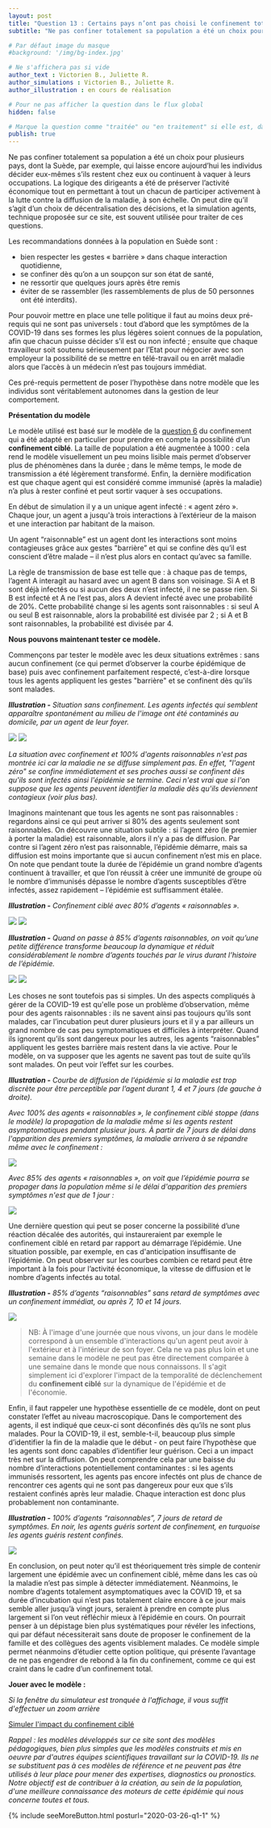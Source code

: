 ```yaml
---
layout: post
title: "Question 13 : Certains pays n’ont pas choisi le confinement total mais le confinement ciblé : est-il possible de juguler ainsi une épidémie ?"
subtitle: "Ne pas confiner totalement sa population a été un choix pour plusieurs pays, dont la Suède..."

# Par défaut image du masque
#background: '/img/bg-index.jpg'

# Ne s'affichera pas si vide
author_text : Victorien B., Juliette R. 
author_simulations : Victorien B., Juliette R. 
author_illustration : en cours de réalisation

# Pour ne pas afficher la question dans le flux global
hidden: false

# Marque la question comme "traitée" ou "en traitement" si elle est, dans cette ordre, publiée ou non
publish: true
---
```

Ne pas confiner totalement sa population a été un choix pour plusieurs pays, dont la Suède, par exemple, qui laisse encore aujourd’hui les individus décider eux-mêmes s’ils restent chez eux ou continuent à vaquer à leurs occupations. La logique des dirigeants a été de préserver l’activité économique tout en permettant à tout un chacun de participer activement à la lutte contre la diffusion de la maladie, à son échelle. On peut dire qu’il s’agit d’un choix de décentralisation des décisions, et la simulation agents, technique proposée sur ce site, est souvent utilisée pour traiter de ces questions. 

Les recommandations données à la population en Suède sont  : 
- bien respecter les gestes « barrière » dans chaque interaction quotidienne, 
- se confiner dès qu’on a un soupçon sur son état de santé, 
- ne ressortir que quelques jours après être remis 
- éviter de se rassembler (les rassemblements de plus de 50 personnes ont été interdits). 

Pour pouvoir mettre en place une telle politique il faut au moins deux pré-requis qui ne sont pas universels : tout d’abord que les symptômes  de la COVID-19 dans ses formes les plus légères soient connues de la population, afin que chacun puisse décider s’il est ou non infecté ; ensuite que chaque travailleur soit soutenu sérieusement par l’Etat pour négocier avec son employeur la possibilité de se mettre en télé-travail ou en arrêt maladie alors que l’accès à un médecin n’est pas toujours immédiat. 

Ces pré-requis permettent de poser l’hypothèse dans notre modèle que les individus sont véritablement autonomes dans la gestion de leur comportement. 

**Présentation du modèle**

Le modèle utilisé est basé sur le modèle de la [question 6](https://covprehension.org/2020/03/30/q6.html) du confinement qui a été adapté en particulier pour prendre en compte la possibilité d’un **confinement ciblé**. La taille de population a été augmentée à 1000 : cela rend le modèle visuellement un peu moins lisible mais permet d’observer plus de phénomènes dans la durée ; dans le même temps, le mode de transmission a été légèrement transformé. Enfin, la dernière modification est que chaque agent qui est considéré comme immunisé (après la maladie) n’a plus à rester confiné et peut sortir vaquer à ses occupations.

En début de simulation il y a un unique agent infecté : « agent zéro ». Chaque jour, un agent a jusqu'à trois interactions à l’extérieur de la maison et une interaction par habitant de la maison.

Un agent “raisonnable” est un agent dont les interactions sont moins contagieuses grâce aux gestes "barrière” et qui se confine dès qu’il est conscient d’être malade – il n’est plus alors en contact qu’avec sa famille.

La règle de transmission de base est telle que : à chaque pas de temps, l’agent A interagit au hasard avec un agent B dans son voisinage. Si A et B sont déjà infectés ou si aucun des deux n’est infecté, il ne se passe rien. Si B est infecté et A ne l’est pas, alors A devient infecté avec une probabilité de 20%. Cette probabilité change si les agents sont raisonnables : si seul A ou seul B est raisonnable, alors la probabilité est divisée par 2 ; si A et B sont raisonnables, la probabilité est divisée par 4.


**Nous pouvons maintenant tester ce modèle.**

Commençons par tester le modèle avec les deux situations extrêmes : sans aucun confinement (ce qui permet d’observer la courbe épidémique de base) puis avec confinement parfaitement respecté, c’est-à-dire lorsque tous les agents appliquent les gestes "barrière" et se confinent dès qu’ils sont malades. 

***Illustration -*** *Situation sans confinement. Les agents infectés qui semblent apparaître spontanément au milieu de l'image ont été contaminés au domicile, par un agent de leur foyer.*

<img src="/img/posts/Q13-Gif-ssconf.gif" class="half-size">
<img src="/img/posts/Q13-ssconf-fr.jpg" class="half-size">

*La situation avec confinement et 100% d'agents raisonnables n'est pas montrée ici car la maladie ne se diffuse simplement pas. En effet, "l'agent zéro" se confine immédiatement et ses proches aussi se confinent dès qu'ils sont infectés ainsi l'épidémie se termine. Ceci n'est vrai que si l'on suppose que les agents peuvent identifier la maladie dès qu'ils deviennent contagieux (voir plus bas).*

Imaginons maintenant que tous les agents ne sont pas raisonnables : regardons ainsi ce qui peut arriver si 80% des agents seulement sont raisonnables. On découvre une situation subtile : si l’agent zéro (le premier à porter la maladie) est raisonnable, alors il n’y a pas de diffusion. Par contre si l’agent zéro n’est pas raisonnable, l’épidémie démarre, mais sa diffusion est moins importante que si aucun confinement n’est mis en place. On note que pendant toute la durée de l’épidémie un grand nombre d’agents continuent à travailler, et que l’on réussit à créer une immunité de groupe où le nombre d’immunisés dépasse le nombre d’agents susceptibles d’être infectés, assez rapidement – l’épidémie est suffisamment étalée.

***Illustration -*** *Confinement ciblé avec 80% d’agents « raisonnables ».*

<img src="/img/posts/Q13-Gif-conf-80-0-0.gif" class="half-size">

<img src="/img/posts/Q13-conf-80-0-0-fr.jpg" class="full-size">


***Illustration -*** *Quand on passe à 85% d’agents raisonnables, on voit qu’une petite différence transforme beaucoup la dynamique et réduit considérablement le nombre d’agents touchés par le virus durant l’histoire de l’épidémie.*

<img src="/img/posts/Q13-Gif-conf-85-0-0.gif" class="half-size">

<img src="/img/posts/Q13-conf-85-0-0-fr.jpg" class="full-size">

Les choses ne sont toutefois pas si simples. Un des aspects compliqués à gérer de la COVID-19 est qu'elle pose un problème d’observation, même pour des agents raisonnables : ils ne savent ainsi pas toujours qu’ils sont malades, car l’incubation peut durer plusieurs jours et il y a par ailleurs un grand nombre de cas peu symptomatiques et difficiles à interpréter. Quand ils ignorent qu’ils sont dangereux pour les autres, les agents “raisonnables” appliquent les gestes barrière mais restent dans la vie active. Pour le modèle, on va supposer que les agents ne savent pas tout de suite qu’ils sont malades. On peut voir l’effet sur les courbes.

***Illustration -*** *Courbe de diffusion de l’épidémie si la maladie est trop discrète pour être perceptible par l’agent durant 1, 4 et 7 jours (de gauche à droite).*  

*Avec 100% des agents « raisonnables », le confinement ciblé stoppe (dans le modèle) la propagation de la maladie même si les agents restent asymptomatiques pendant plusieur jours. À partir de 7 jours de délai dans l'apparition des premiers symptômes, la maladie arrivera à se répandre même avec le confinement :*

<img src="/img/posts/Q13-Gif-Conf-100-147-0-fr.jpg" class="full-size">


*Avec 85% des agents « raisonnables », on voit que l’épidémie pourra se propager dans la population même si le délai d'apparition des premiers symptômes n'est que de 1 jour :*

<img src="/img/posts/Q13-Gif-Conf-85-147-0-fr.jpg" class="full-size">

Une dernière question qui peut se poser concerne la possibilité d’une réaction décalée des autorités, qui instaureraient par exemple le confinement ciblé en retard par rapport au démarrage l’épidémie. Une situation possible, par exemple, en cas d'anticipation insuffisante de l’épidémie. On peut observer sur les courbes combien ce retard peut être important à la fois pour l’activité économique, la vitesse de diffusion et le nombre d’agents infectés au total. 

***Illustration -*** *85% d’agents “raisonnables” sans retard de symptômes avec un confinement immédiat, ou après 7, 10 et 14 jours.*

<img src="/img/posts/Q13-Gif-conf-85-0-071014-fr.gif" class="full-size">

>  NB: À l'image d'une journée que nous vivons, un jour dans le modèle correspond à un ensemble d'interactions qu'un agent peut avoir à l'extérieur et à l'intérieur de son foyer. Cela ne va pas plus loin et une semaine dans le modèle ne peut pas être directement comparée à une semaine dans le monde que nous connaissons. Il s'agit simplement ici d'explorer l'impact de la temporalité de déclenchement du **confinement ciblé** sur la dynamique de l'épidémie et de l'économie.

Enfin, il faut rappeler une hypothèse essentielle de ce modèle, dont on peut constater l’effet au niveau macroscopique. Dans le comportement des agents, il est indiqué que ceux-ci sont déconfinés dès qu’ils ne sont plus malades. Pour la COVID-19, il est, semble-t-il, beaucoup plus simple d’identifier la fin de la maladie que le début - on peut faire l’hypothèse que les agents sont donc capables d’identifier leur guérison. Ceci a un impact très net sur la diffusion. On peut comprendre cela par une baisse du nombre d’interactions potentiellement contaminantes : si les agents immunisés ressortent, les agents pas encore infectés ont plus de chance de rencontrer ces agents qui ne sont pas dangereux pour eux que s’ils restaient confinés après leur maladie. Chaque interaction est donc plus probablement non contaminante.

***Illustration -*** *100% d’agents “raisonnables”, 7 jours de retard de symptômes. En noir, les agents guéris sortent de confinement, en turquoise les agents guéris restent confinés.*

<img src="/img/posts/Q13-conf-85-0-0-sortie-recovered-fr.jpg" class="half-size">

En conclusion, on peut noter qu’il est théoriquement très simple de contenir largement une épidémie avec un confinement ciblé, même dans les cas où la maladie n’est pas simple à détecter immédiatement. Néanmoins, le nombre d’agents totalement asymptomatiques avec la  COVID 19, et sa durée d’incubation qui n’est pas totalement claire encore à ce jour mais semble aller jusqu’à vingt jours, seraient à prendre en compte plus largement si l’on veut réfléchir mieux à l’épidémie en cours. On pourrait penser à un dépistage bien plus systématiques pour révéler les infections, qui par défaut nécessiterait sans doute de proposer le confinement de la famille et des collègues des agents visiblement malades. Ce modèle simple permet néanmoins d’étudier cette option politique, qui présente l’avantage de ne pas engendrer de rebond à la fin du confinement, comme ce qui est craint dans le cadre d’un confinement total. 

**Jouer avec le modèle :**

*Si la fenêtre du simulateur est tronquée à l'affichage, il vous suffit d'effectuer un zoom arrière*

<a href="#" class="btn btn-primary" 
onclick="loadIframeSimulator(13, this); return false;">Simuler l'impact du confinement ciblé</a>
<div class="iframeContainer"></div>

*Rappel : les modèles développés sur ce site sont des modèles pédagogiques, bien plus simples que les modèles construits et mis en oeuvre par d'autres équipes scientifiques travaillant sur la COVID-19. Ils ne se substituent pas à ces modèles de référence et ne peuvent pas être utilisés à leur place pour mener des expertises, diagnostics ou pronostics. Notre objectif est de contribuer à la création, au sein de la population, d'une meilleure connaissance des moteurs de cette épidémie qui nous concerne toutes et tous.*  

{% include seeMoreButton.html posturl="2020-03-26-q1-1" %}

